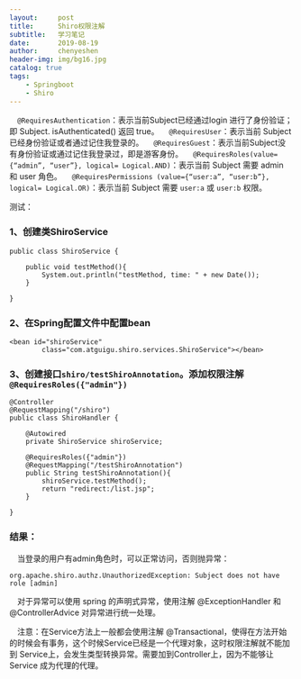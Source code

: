 ```yaml
---
layout:     post
title:      Shiro权限注解
subtitle:   学习笔记
date:       2019-08-19
author:     chenyeshen
header-img: img/bg16.jpg
catalog: true
tags:
    - Springboot
    - Shiro
---
```




 `@RequiresAuthentication`：表示当前Subject已经通过login 进行了身份验证；即 Subject. isAuthenticated() 返回 true。
 `@RequiresUser`：表示当前 Subject 已经身份验证或者通过记住我登录的。
 `@RequiresGuest`：表示当前Subject没有身份验证或通过记住我登录过，即是游客身份。
 `@RequiresRoles(value={“admin”, “user”}, logical= Logical.AND)`：表示当前 Subject 需要 admin 和 user 角色。
 `@RequiresPermissions (value={“user:a”, “user:b”}, logical= Logical.OR)`：表示当前 Subject 需要 `user:a` 或 `user:b` 权限。

测试：

### 1、创建类ShiroService

```
public class ShiroService {
	
	public void testMethod(){
		System.out.println("testMethod, time: " + new Date());
	}
	
}

```

### 2、在Spring配置文件中配置bean

```
<bean id="shiroService"
    	class="com.atguigu.shiro.services.ShiroService"></bean>

```

### 3、创建接口`shiro/testShiroAnnotation`。添加权限注解 `@RequiresRoles({"admin"})`

```
@Controller
@RequestMapping("/shiro")
public class ShiroHandler {
	
	@Autowired
	private ShiroService shiroService;
	
	@RequiresRoles({"admin"})
	@RequestMapping("/testShiroAnnotation")
	public String testShiroAnnotation(){
		shiroService.testMethod();
		return "redirect:/list.jsp";
	}

}

```

### 结果：

 当登录的用户有admin角色时，可以正常访问，否则抛异常：

```
org.apache.shiro.authz.UnauthorizedException: Subject does not have role [admin]

```

 对于异常可以使用 spring 的声明式异常，使用注解 @ExceptionHandler 和 @ControllerAdvice 对异常进行统一处理。

 注意：在Service方法上一般都会使用注解 @Transactional，使得在方法开始的时候会有事务，这个时候Service已经是一个代理对象，这时权限注解就不能加到 Service上，会发生类型转换异常。需要加到Controller上，因为不能够让 Service 成为代理的代理。